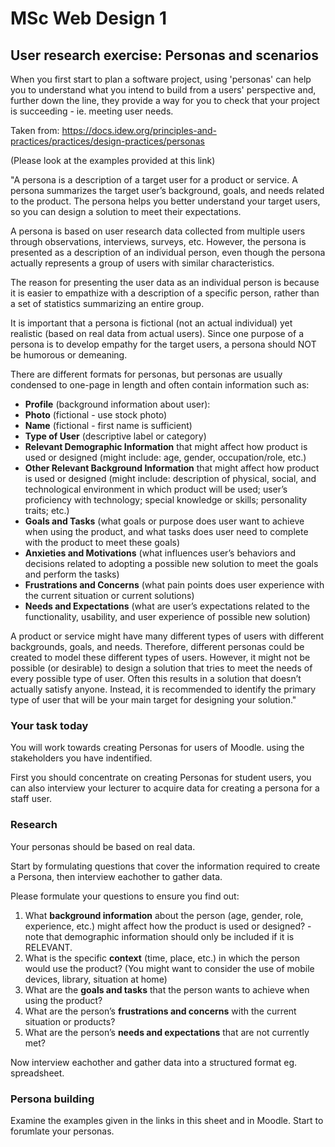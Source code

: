 # MSc Web Design 1


## User research exercise: Personas and scenarios


When you first start to plan a software project, using 'personas' can help you to understand what you intend to build from a users' perspective and, further down the line, they provide a way for you to check that your project is succeeding - ie. meeting user needs.

Taken from: https://docs.idew.org/principles-and-practices/practices/design-practices/personas

(Please look at the examples provided at this link)

"A persona is a description of a target user for a product or service. A persona summarizes the target user’s background, goals, and needs related to the product. The persona helps you better understand your target users, so you can design a solution to meet their expectations.

A persona is based on user research data collected from multiple users through observations, interviews, surveys, etc. However, the persona is presented as a description of an individual person, even though the persona actually represents a group of users with similar characteristics.

The reason for presenting the user data as an individual person is because it is easier to empathize with a description of a specific person, rather than a set of statistics summarizing an entire group.

It is important that a persona is fictional (not an actual individual) yet realistic (based on real data from actual users). Since one purpose of a persona is to develop empathy for the target users, a persona should NOT be humorous or demeaning.

There are different formats for personas, but personas are usually condensed to one-page in length and often contain information such as:

  * __Profile__ (background information about user):
  * __Photo__ (fictional - use stock photo)
  * __Name__ (fictional - first name is sufficient)
  * __Type of User__ (descriptive label or category)
  * __Relevant Demographic Information__ that might affect how product is used or designed (might include: age, gender, occupation/role, etc.)
  * __Other Relevant Background Information__ that might affect how product is used or designed (might include: description of physical, social, and technological environment in which product will be used; user’s proficiency with technology; special knowledge or skills; personality traits; etc.)
  * __Goals and Tasks__ (what goals or purpose does user want to achieve when using the product, and what tasks does user need to complete with the product to meet these goals)
  * __Anxieties and Motivations__ (what influences user’s behaviors and decisions related to adopting a possible new solution to meet the goals and perform the tasks)
  * __Frustrations and Concerns__ (what pain points does user experience with the current situation or current solutions)
  * __Needs and Expectations__ (what are user’s expectations related to the functionality, usability, and user experience of possible new solution)

A product or service might have many different types of users with different backgrounds, goals, and needs. Therefore, different personas could be created to model these different types of users. However, it might not be possible (or desirable) to design a solution that tries to meet the needs of every possible type of user. Often this results in a solution that doesn’t actually satisfy anyone. Instead, it is recommended to identify the primary type of user that will be your main target for designing your solution."



### Your task today

You will work towards creating Personas for users of Moodle. using the stakeholders you have indentified.

 First you should concentrate on creating Personas for student users, you can also interview your lecturer to acquire data for creating a persona for a staff user.
 
 ### Research
Your personas should be based on real data.
 
Start by formulating questions that cover the information required to create a Persona, then interview eachother to gather data.

Please formulate your questions to ensure you find out:


1. What __background information__ about the person (age, gender, role, experience, etc.) might affect how the product is used or designed? - note that demographic information should only be included if it is RELEVANT.
2. What is the specific __context__ (time, place, etc.) in which the person would use the product? (You might want to consider the use of mobile devices, library, situation at home)
3. What are the __goals and tasks__ that the person wants to achieve when using the product?
4. What are the person’s __frustrations and concerns__ with the current situation or products?
5. What are the person’s __needs and expectations__ that are not currently met?

Now interview eachother and gather data into a structured format eg. spreadsheet.

### Persona building

Examine the examples given in the links in this sheet and in Moodle.  Start to forumlate your personas.